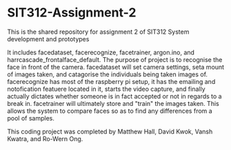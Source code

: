 # SIT312-Assignment-2
This is the shared repository for assignment 2 of SIT312 System development and prototypes

It includes facedataset, facerecognize, facetrainer, argon.ino, and harrcascade_frontalface_default.
The purpose of project is to recognise the face in front of the camera.
facedataset will set camera settings, seta mount of images taken, and catagorise the individuals being taken images of.
facerecognize has most of the raspberry pi setup, it has the emailing and notofication featuere located in it, starts the video capture, and finally actually dictates whether someone is in fact accepted or not in regards to a break in.
facetrainer will ultimately store and "train" the images taken. This allows the system to compare faces so as to find any differences from a pool of samples.

This coding project was completed by Matthew Hall, David Kwok, Vansh Kwatra, and Ro-Wern Ong.
